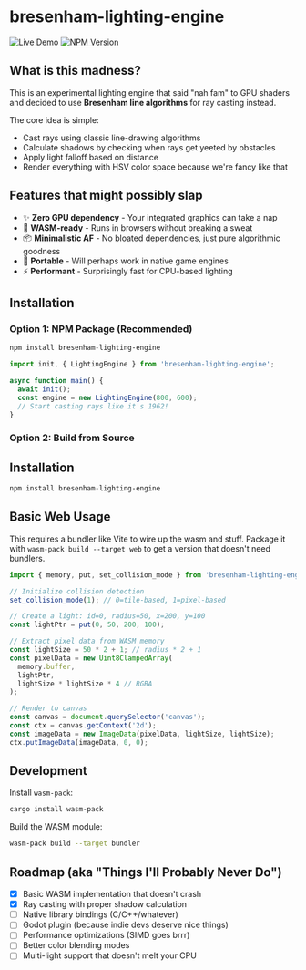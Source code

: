 # bresenham-lighting-engine

[![Live Demo](https://img.shields.io/badge/demo-live-brightgreen)](https://TimWillebrands.github.io/bresenham-lighting-engine/)
[![NPM Version](https://img.shields.io/npm/v/bresenham-lighting-engine)](https://www.npmjs.com/package/bresenham-lighting-engine)

## What is this madness?

This is an experimental lighting engine that said "nah fam" to GPU shaders and decided to use **Bresenham line algorithms** for ray casting instead.

The core idea is simple:
- Cast rays using classic line-drawing algorithms
- Calculate shadows by checking when rays get yeeted by obstacles
- Apply light falloff based on distance
- Render everything with HSV color space because we're fancy like that

## Features that might possibly slap

- ✨ **Zero GPU dependency** - Your integrated graphics can take a nap
- 🚀 **WASM-ready** - Runs in browsers without breaking a sweat
- 📦 **Minimalistic AF** - No bloated dependencies, just pure algorithmic goodness
- 🎯 **Portable** - Will perhaps work in native game engines
- ⚡ **Performant** - Surprisingly fast for CPU-based lighting

## Installation

### Option 1: NPM Package (Recommended)

```bash
npm install bresenham-lighting-engine
```

```javascript
import init, { LightingEngine } from 'bresenham-lighting-engine';

async function main() {
  await init();
  const engine = new LightingEngine(800, 600);
  // Start casting rays like it's 1962!
}
```

### Option 2: Build from Source

## Installation

```bash
npm install bresenham-lighting-engine
```

## Basic Web Usage 

This requires a bundler like Vite to wire up the wasm and stuff. Package it with `wasm-pack build --target web` to get a version that doesn't need bundlers. 

```typescript
import { memory, put, set_collision_mode } from 'bresenham-lighting-engine';

// Initialize collision detection
set_collision_mode(1); // 0=tile-based, 1=pixel-based

// Create a light: id=0, radius=50, x=200, y=100
const lightPtr = put(0, 50, 200, 100);

// Extract pixel data from WASM memory
const lightSize = 50 * 2 + 1; // radius * 2 + 1
const pixelData = new Uint8ClampedArray(
  memory.buffer,
  lightPtr,
  lightSize * lightSize * 4 // RGBA
);

// Render to canvas
const canvas = document.querySelector('canvas');
const ctx = canvas.getContext('2d');
const imageData = new ImageData(pixelData, lightSize, lightSize);
ctx.putImageData(imageData, 0, 0);
```

## Development

Install `wasm-pack`:
```bash
cargo install wasm-pack
```

Build the WASM module:
```bash
wasm-pack build --target bundler
```

## Roadmap (aka "Things I'll Probably Never Do")

- [x] Basic WASM implementation that doesn't crash
- [x] Ray casting with proper shadow calculation
- [ ] Native library bindings (C/C++/whatever)
- [ ] Godot plugin (because indie devs deserve nice things)
- [ ] Performance optimizations (SIMD goes brrr)
- [ ] Better color blending modes
- [ ] Multi-light support that doesn't melt your CPU

